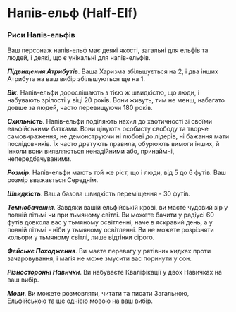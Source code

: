 # Напів-ельф (Half-Elf)

### Риси Напів-ельфів

Ваш персонаж напів-ельф має деякі якості, загальні для ельфів та людей, і деякі, що є унікальні для напів-ельфів.

***Підвищення Атрибутів***. Ваша Харизма збільшується на 2, і два інших Атрибута на ваш вибір збільшуються ще на 1.

***Вік***. Напів-ельфи дорослішають з тією ж швидкістю, що люди, і набувають зрілості у віці 20 років. Вони живуть, тим не менш, набагато довше за людей, часто перевищуючи 180 років.

***Схильність***. Напів-ельфи поділяють нахил до хаотичності зі своїми ельфійськими батками. Вони цінують особисту свободу та творче самовираження, не демонструючи ні любові до лідерів, ні бажання мати послідовників. Їх часто дратують правила, обурюють вимоги інших, й інколи вони виявляються ненадійними або, принаймні, непередбачуваними.

***Розмір***. Напів-ельфи мають той же ріст, що і люди, від 5 до 6 футів. Ваш розмір вважається Середнім.

***Швидкість***. Ваша базова швидкість переміщення - 30 футів.

***Темнобачення***. Завдяки вашій ельфійській крові, ви маєте чудовий зір у повній пітьмі чи при тьмяному світлі. Ви можете бачити у радіусі 60 футів довкола вас у тьмяному освітленні, наче в яскравий день, а у повній пітьмі - ніби у тьмяному освітленні. Ви не можете розрізняти кольори у тьмяному світлі, лише відтінки сірого.

***Фейське Походження***. Ви маєте перевагу у рятівних кидках проти зачаровування, і магія не може змусити вас поринути у сон.

***Різносторонні Навички***. Ви набуваєте Кваліфікації у двох Навичках на ваш вибір.

***Мови***. Ви можете розмовляти, читати та писати Загальною, Ельфійською та ще однією мовою на ваш вибір.